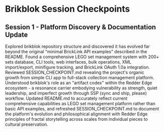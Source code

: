 # Brikblok Session Checkpoints

## Session 1 - Platform Discovery & Documentation Update
Explored brikblok repository structure and discovered it has evolved far beyond the original "minimal BrickLink API examples" described in the README. Found a comprehensive LEGO set management system with 200+ sets database, CLI tools, web interfaces, bulk operations, XML import/export, minifigure tracking, and BrickLink OAuth 1.0a integration. Reviewed SESSION_CHECKPOINT.md revealing the project's organic growth from simple CLI app to full-stack collection management platform. Understood brikblok's role as an "artifact codex" within the Redder Edge ecosystem - a resonance carrier embodying vulnerability as strength, quiet leadership, and imperfect growth through SSP (sync and ship, please) workflow. Updated README.md to accurately reflect current comprehensive capabilities as LEGO set management platform rather than basic API examples, and refreshed SESSION_CHECKPOINT.md to document the platform's evolution and philosophical alignment with Redder Edge principles of fractal storytelling across scales from individual pieces to cultural preservation.